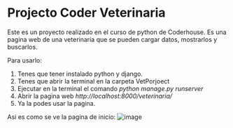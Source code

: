 # Projecto Coder Veterinaria

Este es un proyecto realizado en el curso de python de Coderhouse.
Es una pagina web de una veterinaria que se pueden cargar datos, mostrarlos y buscarlos.

Para usarlo:
1. Tenes que tener instalado python y django.
2. Tenes que abrir la terminal en la carpeta VetPorjoect
3. Ejecutar en la terminal el comando _python manage.py runserver_
4. Abrir la pagina web _http://localhost:8000/veterinaria/_
5. Ya la podes usar la pagina.


Asi es como se ve la pagina de inicio:
![image](https://user-images.githubusercontent.com/99926988/160720382-b310be34-7966-4d2d-8083-e0638efbbc3f.png)



